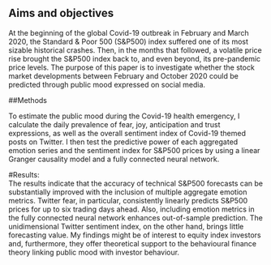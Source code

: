## Aims and objectives

At the beginning of the global Covid-19 outbreak in February and March 2020, the Standard & Poor 500 (S&P500) index suffered one of its most sizable historical crashes. Then, in the months that followed, a volatile price rise brought the S&P500 index back to, and even beyond, its pre-pandemic price levels. The purpose of this paper is to investigate whether the stock market developments between February and October 2020 could be predicted through public mood expressed on social media. 
  
##Methods

To estimate the public mood during the Covid-19 health emergency, I calculate the daily prevalence of fear, joy, anticipation and trust expressions, as well as the overall sentiment index of Covid-19 themed posts on Twitter. I then test the predictive power of each aggregated emotion series and the sentiment index for S&P500 prices by using a linear Granger causality model and a fully connected neural network. 

#Results:\
  The results indicate that the accuracy of
  technical S&P500 forecasts can be substantially improved with the
  inclusion of multiple aggregate emotion metrics. Twitter fear, in
  particular, consistently linearly predicts S&P500 prices for up to six
  trading days ahead. Also, including emotion metrics in the fully
  connected neural network enhances out-of-sample prediction. The
  unidimensional Twitter sentiment index, on the other hand, brings
  little forecasting value. My findings might be of interest to equity
  index investors and, furthermore, they offer theoretical support to
  the behavioural finance theory linking public mood with investor
  behaviour.
